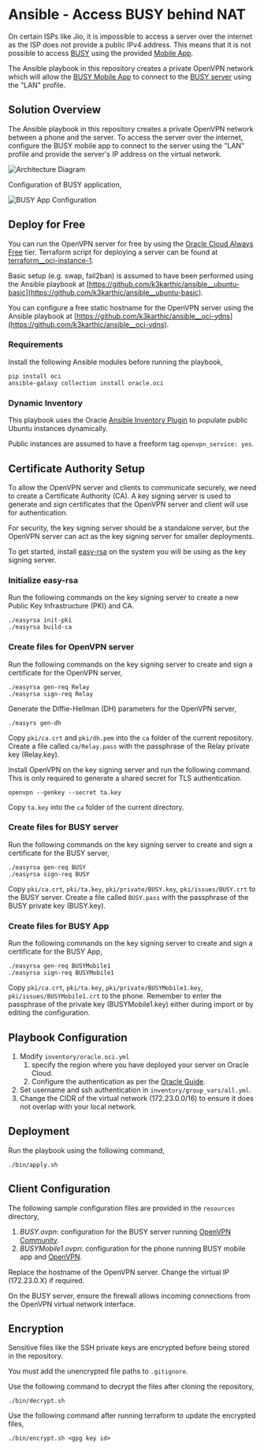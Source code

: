 # Ansible - Access BUSY behind NAT

On certain ISPs like Jio, it is impossible to access a server over the internet as the ISP does not provide a public IPv4 address. This means that it is not possible to access [BUSY](https://busy.in/) using the provided [Mobile App](https://www.busywinsoftware.com/products/busy-mobile-app/).

The Ansible playbook in this repository creates a private OpenVPN network which will allow the [BUSY Mobile App](https://www.busywinsoftware.com/products/busy-mobile-app/) to connect to the [BUSY server](https://busy.in/) using the "LAN" profile.

## Solution Overview

The Ansible playbook in this repository creates a private OpenVPN network between a phone and the server. To access the server over the internet, configure the BUSY mobile app to connect to the server using the "LAN" profile and provide the server's IP address on the virtual network.

![Architecture Diagram](https://github.com/k3karthic/ansible__busy-behind-nat/raw/main/resources/solution_overview.png)

Configuration of BUSY application,

![BUSY App Configuration](https://github.com/k3karthic/ansible__busy-behind-nat/raw/main/resources/mobile_config.jpeg)

## Deploy for Free

You can run the OpenVPN server for free by using the [Oracle Cloud Always Free](https://www.oracle.com/cloud/free/#always-free) tier. Terraform script for deploying a server can be found at [terraform__oci-instance-1](https://github.com/k3karthic/terraform__oci-instance-1).

Basic setup (e.g. swap, fail2ban) is assumed to have been performed using the Ansible playbook at [https://github.com/k3karthic/ansible__ubuntu-basic](https://github.com/k3karthic/ansible__ubuntu-basic).

You can configure a free static hostname for the OpenVPN server using the Ansible playbook at [https://github.com/k3karthic/ansible__oci-ydns](https://github.com/k3karthic/ansible__oci-ydns).

### Requirements

Install the following Ansible modules before running the playbook,
```
pip install oci
ansible-galaxy collection install oracle.oci
```

### Dynamic Inventory

This playbook uses the Oracle [Ansible Inventory Plugin](https://docs.oracle.com/en-us/iaas/Content/API/SDKDocs/ansibleinventoryintro.htm) to populate public Ubuntu instances dynamically.

Public instances are assumed to have a freeform tag `openvpn_service: yes`.

## Certificate Authority Setup

To allow the OpenVPN server and clients to communicate securely, we need to create a Certificate Authority (CA). A key signing server is used to generate and sign certificates that the OpenVPN server and client will use for authentication.

For security, the key signing server should be a standalone server, but the OpenVPN server can act as the key signing server for smaller deployments. 

To get started, install [easy-rsa](https://github.com/OpenVPN/easy-rsa) on the system you will be using as the key signing server.

### Initialize easy-rsa

Run the following commands on the key signing server to create a new Public Key Infrastructure (PKI) and CA.
```
./easyrsa init-pki
./easyrsa build-ca
```

### Create files for OpenVPN server

Run the following commands on the key signing server to create and sign a certificate for the OpenVPN server,
```
./easyrsa gen-req Relay
./easyrsa sign-req Relay
```

Generate the Diffie-Hellman (DH) parameters for the OpenVPN server,
```
./easyrs gen-dh
```

Copy `pki/ca.crt` and `pki/dh.pem` into the `ca` folder of the current repository. Create a file called `ca/Relay.pass` with the passphrase of the Relay private key (Relay.key).

Install OpenVPN on the key signing server and run the following command. This is only required to generate a shared secret for TLS authentication.
```
openvpn --genkey --secret ta.key
```

Copy `ta.key` into the `ca` folder of the current directory.

### Create files for BUSY server

Run the following commands on the key signing server to create and sign a certificate for the BUSY server,
```
./easyrsa gen-req BUSY
./easyrsa sign-req BUSY
```

Copy `pki/ca.crt`, `pki/ta.key`, `pki/private/BUSY.key`, `pki/issues/BUSY.crt` to the BUSY server. Create a file called `BUSY.pass` with the passphrase of the BUSY private key (BUSY.key).

### Create files for BUSY App

Run the following commands on the key signing server to create and sign a certificate for the BUSY App,
```
./easyrsa gen-req BUSYMobile1
./easyrsa sign-req BUSYMobile1
```

Copy `pki/ca.crt`, `pki/ta.key`, `pki/private/BUSYMobile1.key`, `pki/issues/BUSYMobile1.crt` to the phone. Remember to enter the passphrase of the private key (BUSYMobile1.key) either during import or by editing the configuration.

## Playbook Configuration

1. Modify `inventory/oracle.oci.yml`
    1. specify the region where you have deployed your server on Oracle Cloud.
    1. Configure the authentication as per the [Oracle Guide](https://docs.oracle.com/en-us/iaas/Content/API/Concepts/sdkconfig.htm#SDK_and_CLI_Configuration_File).
1. Set username and ssh authentication in `inventory/group_vars/all.yml`.
1. Change the CIDR of the virtual network (172.23.0.0/16) to ensure it does not overlap with your local network.

## Deployment

Run the playbook using the following command,
```
./bin/apply.sh
```

## Client Configuration

The following sample configuration files are provided in the `resources` directory,
1. *BUSY.ovpn*: configuration for the BUSY server running [OpenVPN Community](https://openvpn.net/community/).
2. *BUSYMobile1.ovpn*: configuration for the phone running BUSY mobile app and [OpenVPN](https://play.google.com/store/apps/details?id=de.blinkt.openvpn&hl=en&gl=US).

Replace the hostname of the OpenVPN server. Change the virtual IP (172.23.0.X) if required.

On the BUSY server, ensure the firewall allows incoming connections from the OpenVPN virtual network interface.

## Encryption

Sensitive files like the SSH private keys are encrypted before being stored in the repository.

You must add the unencrypted file paths to `.gitignore`.

Use the following command to decrypt the files after cloning the repository,

```
./bin/decrypt.sh
```

Use the following command after running terraform to update the encrypted files,

```
./bin/encrypt.sh <gpg key id>
```
